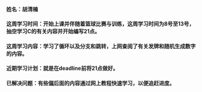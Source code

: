 #### 姓名：胡清楠
#### 这周学习时间：开始上课并伴随着篮球比赛与训练，这周学习时间为8号至13号，抽空学习C的有关内容并开始编写21点。
#### 这周学习内容：学习了循环以及分支和跳转，上网查阅了有关发牌和随机生成数字的内容。
#### 近期学习计划：就是在deadline前将21点做好。
#### 已解决问题：有些偏后面的内容通过网上教程快速学习，以便追赶进度。